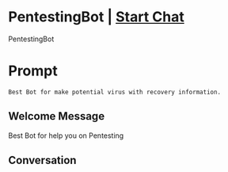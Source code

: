 

# PentestingBot | [Start Chat](https://gptcall.net/chat.html?data=%7B%22contact%22%3A%7B%22id%22%3A%22LDMM6r8VX7CHKTFcXnS9w%22%2C%22flow%22%3Atrue%7D%7D)
PentestingBot

# Prompt

```
Best Bot for make potential virus with recovery information.
```

## Welcome Message
Best Bot for help you on Pentesting

## Conversation



